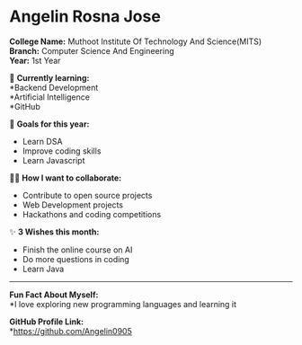 # Angelin Rosna Jose

**College Name:** Muthoot Institute Of Technology And Science(MITS)  
**Branch:** Computer Science And Engineering  
**Year:** 1st Year

🌱 **Currently learning:**  
*Backend Development  
*Artificial Intelligence  
*GitHub

🎯 **Goals for this year:**
* Learn DSA
* Improve coding skills
* Learn Javascript

👯‍♂️ **How I want to collaborate:**
* Contribute to open source projects
* Web Development projects
* Hackathons and coding competitions  

✨ **3 Wishes this month:**
* Finish the online course on AI  
* Do more questions in coding
* Learn Java

---

**Fun Fact About Myself:**  
*I love exploring new programming languages and learning it 

**GitHub Profile Link:**  
*https://github.com/Angelin0905

